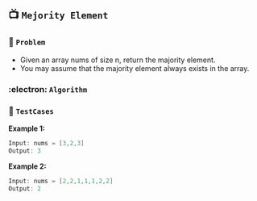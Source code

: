 ## 📺  `Mejority Element`

### 🧿 `Problem`
* Given an array nums of size n, return the majority element.
*  You may assume that the majority element always exists in the array.


### :electron: `Algorithm`



### 🧪 `TestCases`
**Example 1:**
```kotlin
Input: nums = [3,2,3]
Output: 3
```
**Example 2:**
```kotlin
Input: nums = [2,2,1,1,1,2,2]
Output: 2
```
